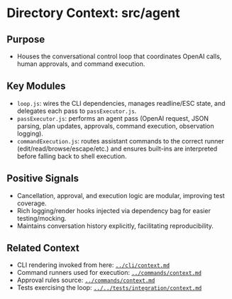# Directory Context: src/agent

## Purpose

- Houses the conversational control loop that coordinates OpenAI calls, human approvals, and command execution.

## Key Modules

- `loop.js`: wires the CLI dependencies, manages readline/ESC state, and delegates each pass to `passExecutor.js`.
- `passExecutor.js`: performs an agent pass (OpenAI request, JSON parsing, plan updates, approvals, command execution, observation logging).
- `commandExecution.js`: routes assistant commands to the correct runner (edit/read/browse/escape/etc.) and ensures built-ins are interpreted before falling back to shell execution.

## Positive Signals

- Cancellation, approval, and execution logic are modular, improving test coverage.
- Rich logging/render hooks injected via dependency bag for easier testing/mocking.
- Maintains conversation history explicitly, facilitating reproducibility.

## Related Context

- CLI rendering invoked from here: [`../cli/context.md`](../cli/context.md)
- Command runners used for execution: [`../commands/context.md`](../commands/context.md)
- Approval rules source: [`../commands/context.md`](../commands/context.md)
- Tests exercising the loop: [`../../tests/integration/context.md`](../../tests/integration/context.md)
